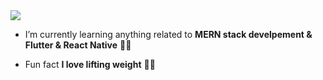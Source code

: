<img src=[https://bit.ly/3nW0j0h](https://iris.ai/wp-content/uploads/2016/01/maxresdefault.jpg)>

- I’m currently learning anything related to **MERN stack develpement  &  Flutter  &  React Native** 👨‍💻

- Fun fact **I love lifting weight** 🏋️‍♂️
